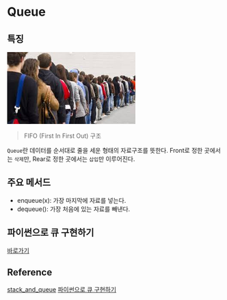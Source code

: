 # Queue

## 특징

![alt text](./image/queue.png)

> FIFO (First In First Out) 구조

`Queue`란 데이터를 순서대로 줄을 세운 형태의 자료구조를 뜻한다.
Front로 정한 곳에서는 `삭제`만, Rear로 정한 곳에서는 `삽입`만 이루어진다.

## 주요 메서드

- enqueue(x): 가장 마지막에 자료를 넣는다.
- dequeue(): 가장 처음에 있는 자료를 빼낸다.

## 파이썬으로 큐 구현하기

[바로가기](./code/queue.py)

## Reference

[stack_and_queue](https://github.com/devSquad-study/2023-CS-Study/blob/main/Algorithm/algorithm_stack_and_queue.md)
[파이썬으로 큐 구현하기](https://wikidocs.net/192523)
